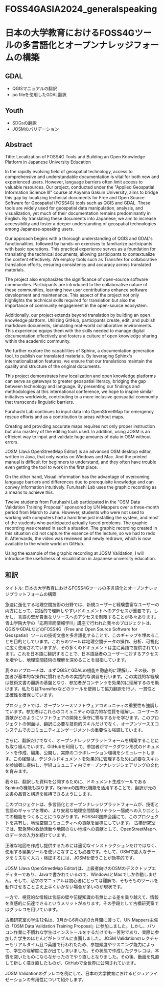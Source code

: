 # FOSS4GASIA2024_generalspeaking
# 日本の大学教育におけるFOSS4Gツールの多言語化とオープンナレッジフォームの構築

## GDAL
* QGISマニュアルの翻訳
* po fileを使用したGDAL翻訳

## Youth
* SDGsの翻訳
* JOSMのバリデーション

## Abstract
Title: Localization of FOSS4G Tools and Building an Open Knowledge Platform in Japanese University Education

In the rapidly evolving field of geospatial technology, access to comprehensive and understandable documentation is vital for both new and experienced users. However, language barriers often limit access to valuable resources. Our project, conducted under the "Applied Geospatial Information Science III" course at Aoyama Gakuin University, aims to bridge this gap by localizing technical documents for Free and Open Source Software for Geospatial (FOSS4G) tools such as QGIS and GDAL. These tools are widely used for geospatial data manipulation, analysis, and visualization, yet much of their documentation remains predominantly in English. By translating these documents into Japanese, we aim to increase accessibility and foster a deeper understanding of geospatial technologies among Japanese-speaking users.

Our approach begins with a thorough understanding of QGIS and GDAL's functionalities, followed by hands-on exercises to familiarize participants with basic operations. This practical experience serves as a foundation for translating the technical documents, allowing participants to contextualize the content effectively. We employ tools such as Transifex for collaborative translation efforts, ensuring consistency and accuracy across translated materials.

The project also emphasizes the significance of open-source software communities. Participants are introduced to the collaborative nature of these communities, learning how user contributions enhance software development and maintenance. This aspect of the project not only highlights the technical skills required for translation but also the importance of community engagement in the open-source ecosystem.

Additionally, our project extends beyond translation by building an open knowledge platform. Utilizing GitHub, participants create, edit, and publish markdown documents, simulating real-world collaborative environments. This experience equips them with the skills needed to manage digital documentation effectively and fosters a culture of open knowledge sharing within the academic community.

We further explore the capabilities of Sphinx, a documentation generation tool, to publish our translated materials. By leveraging Sphinx's internationalization features, we ensure that our translations maintain the quality and structure of the original documents.

This project demonstrates how localization and open knowledge platforms can serve as gateways to greater geospatial literacy, bridging the gap between technology and language. By presenting our findings and methodologies at this international conference, we hope to inspire similar initiatives worldwide, contributing to a more inclusive geospatial community that transcends linguistic barriers.


Furuhashi Lab continues to input data into OpenStreetMap for emergency rescue efforts and as a contribution to areas without maps.

Creating and providing accurate maps requires not only proper instruction but also mastery of the editing tools used. In addition, using JOSM is an efficient way to input and validate huge amounts of data in OSM without errors.

JOSM (Java OpenStreetMap Editor) is an advanced OSM desktop editor, written in Java, that only works on Windows and Mac. And the printed manual is difficult for beginners to understand, and they often have trouble even getting the tool to work in the first place.

On the other hand, Visual information has the advantage of overcoming language barriers and differences due to prerequisite knowledge and can convey information intuitively. Furuhashi Lab uses the graphic recording as a means to achieve this.

Twelve students from Furuhashi Lab participated in the "OSM Data Validation Training Proposal" sponsored by UN Mappers over a three-month period from March to June. However, students who were not used to working with computers had a hard time just installing the system, and most of the students who participated actually faced problems. The graphic recording was created in such a situation. The graphic recording created in this situation did not capture the essence of the lecture, so we had to redo it. Afterwards, the video was reviewed and newly redrawn, which is now available to the whole world on GitHub.

Using the example of the graphic recording at JOSM Validation, I will introduce the usefulness of visualization in Japanese university education.

## 和訳
タイトル: 日本の大学教育におけるFOSS4Gツールの多言語化とオープンナレッジプラットフォームの構築

急速に進化する地理空間技術の分野では、新規ユーザーと経験豊富なユーザーの両方にとって、包括的で理解しやすいドキュメントへのアクセスが重要です。しかし、言語の壁が貴重なリソースへのアクセスを制限することが多々あります。青山学院大学の「応用空間情報学Ⅲ」講座で行われた我々のプロジェクトは、QGISやGDALなどのFOSS4G（Free and Open Source Software for Geospatial）ツールの技術文書を多言語化することで、このギャップを埋めることを目的としています。これらのツールは地理空間データの操作、分析、可視化に広く使用されていますが、その多くのドキュメントは主に英語で提供されています。これを日本語に翻訳することで、日本語話者のユーザーに対するアクセスを増やし、地理空間技術の理解を深めることを目指しています。

我々のアプローチは、まずQGISとGDALの機能を徹底的に理解し、その後、参加者が基本的な操作に慣れるための実践的な演習を行います。この実践的な経験は技術文書の翻訳の基盤となり、参加者がコンテンツを効果的に理解するのを助けます。私たちはTransifexなどのツールを使用して協力翻訳を行い、一貫性と正確性を確保しています。

プロジェクトでは、オープンソースソフトウェアコミュニティの重要性も強調しています。参加者はこれらのコミュニティの協力的な性質を理解し、ユーザーの貢献がどのようにソフトウェアの開発と保守に寄与するかを学びます。このプロジェクトの側面は、翻訳に必要な技術的スキルだけでなく、オープンソースエコシステムでのコミュニティエンゲージメントの重要性も強調しています。

さらに、翻訳だけでなく、オープンナレッジプラットフォームを構築することにも取り組んでいます。GitHubを利用して、参加者がマークダウン形式のドキュメントを作成、編集、公開し、実際のコラボレーション環境をシミュレートします。この経験は、デジタルドキュメントを効果的に管理するために必要なスキルを参加者に提供し、学術コミュニティ内でオープンナレッジシェアリングの文化を育みます。

我々は、翻訳した資料を公開するために、ドキュメント生成ツールであるSphinxの機能も探ります。Sphinxの国際化機能を活用することで、翻訳が元の文書の品質と構造を維持できるようにします。

このプロジェクトは、多言語化とオープンナレッジプラットフォームが、技術と言語のギャップを埋め、より安易な地理空間情報リテラシー醸成への入り口としての機能をつくることにつながります。FOSS4G国際会議にて、このプロジェクトを共有し、地理空間コミュニティへの貢献を目標にしています。
古橋研究室では、緊急時の救助活動や地図のない地域への貢献として、OpenStreetMapへのデータの入力を続けています。

正確な地図を作成し提供するためには適切なインストラクションだけではなく、使用する編集ツールを使いこなすことも必要です。そして、OSMで膨大なデータをミスなく入力・検証するには、JOSMを使うことが効率的です。

JOSM (Java OpenStreetMap Editor)は、上級者向けのOSMのデスクトップエディターであり、Javaで書かれているので、WindowsとMacでしか作動しません。そして、活字のマニュアルは初心者にとっては難解で、そもそものツールを動作させることさえ上手くいかない場合が多いのが現状です。

一方で、視覚的な情報は言語の壁や前提知識の有無による差を乗り越えて、情報を直感的に伝達できるというメリットがあります。その手段として古橋研究室ではグラレコを用いています。

古橋研究室の学生12名は、3月から6月の約3カ月間に渡って、UN Mappers主催の「OSM Data Validation Training Proposal」に参加しました。しかし、パソコン作業に不慣れな学生はインストールをするだけでも一苦労であり、実際に参加した学生のほとんどがトラブルに直面しました。JOSM Validationのレクチャーもリアルタイム且つ英語で行われたため、参加頻度やリスニング能力によって、学生の理解度に差が出てしまいました。その状態で作成したグラレコは、本質を突いたものにならなかったのでやり直しとなりました。その後、動画を見直して新しく描き直したものが、GitHubで全世界に公開されています。

JOSM Validationのグラレコを例にして、日本の大学教育におけるビジュアライゼーションの有用性について紹介します。
